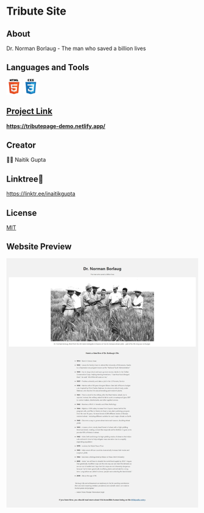 # Tribute Site


## About
Dr. Norman Borlaug - The man who saved a billion lives


## Languages and Tools
<p align="left">
  <img src="https://raw.githubusercontent.com/devicons/devicon/master/icons/html5/html5-original-wordmark.svg" alt="html5"
    width="40" height="40" /> </a> <a href="https://www.adobe.com/in/products/illustrator.html" target="_blank" rel="noreferrer">
  <img src="https://raw.githubusercontent.com/devicons/devicon/master/icons/css3/css3-original-wordmark.svg" alt="css3"
    width="40" height="40" /> </a> <a href="https://www.w3.org/html/" target="_blank" rel="noreferrer"> 
</p>


## Project Link
**https://tributepage-demo.netlify.app/**

## Creator
👨‍💻 Naitik Gupta

## Linktree🌴
https://linktr.ee/inaitikgupta


## License
[MIT](https://choosealicense.com/licenses/mit/)


## Website Preview
![Alt](https://github.com/nick2498/tribute-site/blob/main/Project_Sreeenshot.jpeg)
